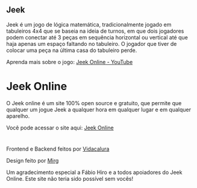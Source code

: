 ## Jeek

Jeek é um jogo de lógica matemática, tradicionalmente jogado em tabuleiros 4x4
que se baseia na ideia de turnos, em que dois jogadores podem conectar até 3
peças em sequência horizontal ou vertical até que haja apenas um espaço faltando 
no tabuleiro. O jogador que tiver de colocar uma peça na última casa do tabuleiro perde.


Aprenda mais sobre o jogo: <a href="https://www.youtube.com/channel/UCgKpJ2iuC_ew9ZLVVkQEEnw"> Jeek Online - YouTube </a>

# Jeek Online

O Jeek online é um site 100% open source e gratuito, que permite que qualquer um jogue
Jeek a qualquer hora em qualquer lugar e em qualquer aparelho.


Você pode acessar o site aqui: <a href="https://jeek-online.up.railway.app/"> Jeek Online </a>

#

Frontend e Backend feitos por <a href="https://github.com/vidacalura"> Vidacalura </a>


Design feito por <a href="https://github.com/TulioTheGreat"> Mirg </a>


Um agradecimento especial a Fábio Hiro e a todos apoiadores do Jeek Online. Este site não teria sido possível sem vocês!
